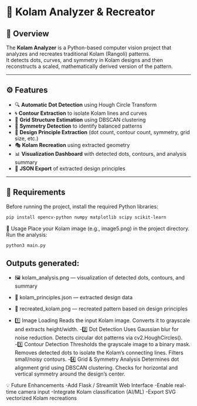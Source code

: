 # 🎨 Kolam Analyzer & Recreator

## 🧠 Overview
The **Kolam Analyzer** is a Python-based computer vision project that analyzes and recreates traditional Kolam (Rangoli) patterns.  
It detects dots, curves, and symmetry in Kolam designs and then reconstructs a scaled, mathematically derived version of the pattern.

---

## ⚙️ Features
- 🔍 **Automatic Dot Detection** using Hough Circle Transform  
- 🌀 **Contour Extraction** to isolate Kolam lines and curves  
- 🧾 **Grid Structure Estimation** using DBSCAN clustering  
- 🔄 **Symmetry Detection** to identify balanced patterns  
- 🧩 **Design Principle Extraction** (dot count, contour count, symmetry, grid size, etc.)  
- 🎭 **Kolam Recreation** using extracted geometry  
- 📊 **Visualization Dashboard** with detected dots, contours, and analysis summary  
- 💾 **JSON Export** of extracted design principles  

---
## 🧰 Requirements
Before running the project, install the required Python libraries:
```bash
pip install opencv-python numpy matplotlib scipy scikit-learn
```
🚀 Usage
Place your Kolam image (e.g., image5.png) in the project directory.
Run the analysis:
```
python3 main.py
```
## Outputs generated:
- 🖼️ kolam_analysis.png — visualization of detected dots, contours, and summary
- 🧠 kolam_principles.json — extracted design data
- 🎨 recreated_kolam.png — recreated pattern based on design principles
  
- 1️⃣ Image Loading
Reads the input Kolam image.
Converts it to grayscale and extracts height/width.
-2️⃣ Dot Detection
Uses Gaussian blur for noise reduction.
Detects circular dot patterns via cv2.HoughCircles().
-3️⃣ Contour Detection
Thresholds the grayscale image to a binary mask.
Removes detected dots to isolate the Kolam’s connecting lines.
Filters small/noisy contours.
-4️⃣ Grid & Symmetry Analysis
Determines dot alignment grid using DBSCAN clustering.
Checks for horizontal and vertical symmetry around the design’s center.

💡 Future Enhancements
-Add Flask / Streamlit Web Interface
-Enable real-time camera input
-Integrate Kolam classification (AI/ML)
-Export SVG vectorized Kolam recreations
